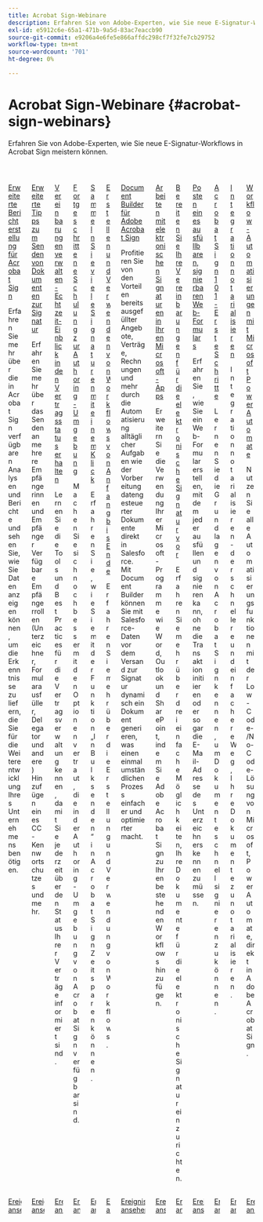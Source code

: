 ```yaml
---
title: Acrobat Sign-Webinare
description: Erfahren Sie von Adobe-Experten, wie Sie neue E-Signatur-Workflows in Acrobat Sign meistern können.
exl-id: e5912c6e-65a1-471b-9a5d-83ac7eaccb90
source-git-commit: e9206a4e6fe5e866affdc298cf7f32fe7cb29752
workflow-type: tm+mt
source-wordcount: '701'
ht-degree: 0%

---
```


# Acrobat Sign-Webinare {#acrobat-sign-webinars}

Erfahren Sie von Adobe-Experten, wie Sie neue E-Signatur-Workflows in Acrobat Sign meistern können.

<!-- CARDS

* https://experienceleague.adobe.com/de/docs/events/acrobat-sign-webinars/advanced-reporting
* https://experienceleague.adobe.com/de/docs/events/acrobat-sign-webinars/advanced-sending-documents-signature
* https://experienceleague.adobe.com/de/docs/events/acrobat-sign-webinars/agreement-status
* https://experienceleague.adobe.com/de/docs/events/acrobat-sign-webinars/authoring-environment
* https://experienceleague.adobe.com/de/docs/events/acrobat-sign-webinars/collect-signatures
* https://experienceleague.adobe.com/de/docs/events/acrobat-sign-webinars/create-use-workflows
* https://experienceleague.adobe.com/de/docs/events/acrobat-sign-webinars/document-builder
* https://experienceleague.adobe.com/de/docs/events/acrobat-sign-webinars/e-signature-microsoft
* https://experienceleague.adobe.com/de/docs/events/acrobat-sign-webinars/e-signature-setup
* https://experienceleague.adobe.com/de/docs/events/acrobat-sign-webinars/fillable-signable-web-form
* https://experienceleague.adobe.com/de/docs/events/acrobat-sign-webinars/getting-started
* https://experienceleague.adobe.com/de/docs/events/acrobat-sign-webinars/notarize
* https://experienceleague.adobe.com/de/docs/events/acrobat-sign-webinars/workflow-automations

-->
<!-- START CARDS HTML - DO NOT MODIFY BY HAND -->
<div class="columns">
    <div class="column is-half-tablet is-half-desktop is-one-third-widescreen" aria-label="Advanced Reporting for Acrobat Sign">
        <div class="card" style="height: 100%; display: flex; flex-direction: column; height: 100%;">
            <div class="card-image">
                <figure class="image x-is-16by9">
                    <a href="https://experienceleague.adobe.com/de/docs/events/acrobat-sign-webinars/advanced-reporting" title="Erweiterte Berichterstellung für Acrobat Sign">
                        <img class="is-bordered-r-small" src="https://video.tv.adobe.com/v/3428191/?format=jpeg&nocache=1731453823479" alt="Erweiterte Berichterstellung für Acrobat Sign"
                             style="width: 100%; aspect-ratio: 16 / 9; object-fit: cover; overflow: hidden; display: block; margin: auto;">
                    </a>
                </figure>
            </div>
            <div class="card-content is-padded-small" style="display: flex; flex-direction: column; flex-grow: 1; justify-content: space-between;">
                <div class="top-card-content">
                    <p class="headline is-size-6 has-text-weight-bold">
                        <a href="https://experienceleague.adobe.com/de/docs/events/acrobat-sign-webinars/advanced-reporting" title="Erweiterte Berichterstellung für Acrobat Sign">Erweiterte Berichterstellung für Acrobat Sign</a>
                    </p>
                    <p class="is-size-6">Erfahren Sie mehr über die in Acrobat Sign verfügbaren Analysen und Berichte und sehen Sie, wie Sie Daten anzeigen können, um die Erkenntnisse zu liefern, die Sie für die Weiterentwicklung Ihres Unternehmens benötigen.</p>
                </div>
                <a href="https://experienceleague.adobe.com/de/docs/events/acrobat-sign-webinars/advanced-reporting" class="spectrum-Button spectrum-Button--outline spectrum-Button--primary spectrum-Button--sizeM" style="align-self: flex-start; margin-top: 1rem;">
                    <span class="spectrum-Button-label has-no-wrap has-text-weight-bold">Ereignisaufzeichnung ansehen</span>
                </a>
            </div>
        </div>
    </div>
    <div class="column is-half-tablet is-half-desktop is-one-third-widescreen" aria-label="Advanced Tips for Sending Documents for Signature">
        <div class="card" style="height: 100%; display: flex; flex-direction: column; height: 100%;">
            <div class="card-image">
                <figure class="image x-is-16by9">
                    <a href="https://experienceleague.adobe.com/de/docs/events/acrobat-sign-webinars/advanced-sending-documents-signature" title="Erweiterte Tipps zum Senden von Dokumenten zur Signatur">
                        <img class="is-bordered-r-small" src="https://video.tv.adobe.com/v/3428186/?format=jpeg&nocache=1731453823460" alt="Erweiterte Tipps zum Senden von Dokumenten zur Signatur"
                             style="width: 100%; aspect-ratio: 16 / 9; object-fit: cover; overflow: hidden; display: block; margin: auto;">
                    </a>
                </figure>
            </div>
            <div class="card-content is-padded-small" style="display: flex; flex-direction: column; flex-grow: 1; justify-content: space-between;">
                <div class="top-card-content">
                    <p class="headline is-size-6 has-text-weight-bold">
                        <a href="https://experienceleague.adobe.com/de/docs/events/acrobat-sign-webinars/advanced-sending-documents-signature" title="Erweiterte Tipps zum Senden von Dokumenten zur Signatur">Erweiterte Tipps zum Senden von Dokumenten zur Signatur</a>
                    </p>
                    <p class="is-size-6">Erfahren Sie mehr über das Senden an mehrere Empfängerinnen und Empfänger Verfügbare Empfängerrollen (Unterzeichner, Formularausfüller, Delegator und andere) Hinzufügen eines CC-Kennwortschutzes und mehr.</p>
                </div>
                <a href="https://experienceleague.adobe.com/de/docs/events/acrobat-sign-webinars/advanced-sending-documents-signature" class="spectrum-Button spectrum-Button--outline spectrum-Button--primary spectrum-Button--sizeM" style="align-self: flex-start; margin-top: 1rem;">
                    <span class="spectrum-Button-label has-no-wrap has-text-weight-bold">Ereignisaufzeichnung ansehen</span>
                </a>
            </div>
        </div>
    </div>
    <div class="column is-half-tablet is-half-desktop is-one-third-widescreen" aria-label="Manage Agreements - Get Real-Time Visibility into Agreement Status">
        <div class="card" style="height: 100%; display: flex; flex-direction: column; height: 100%;">
            <div class="card-image">
                <figure class="image x-is-16by9">
                    <a href="https://experienceleague.adobe.com/de/docs/events/acrobat-sign-webinars/agreement-status" title="Vereinbarungen verwalten - Echtzeit-Einblick in den Vertragsstatus erhalten">
                        <img class="is-bordered-r-small" src="https://video.tv.adobe.com/v/3428190/?format=jpeg&nocache=1731453823516" alt="Vereinbarungen verwalten - Echtzeit-Einblick in den Vertragsstatus erhalten"
                             style="width: 100%; aspect-ratio: 16 / 9; object-fit: cover; overflow: hidden; display: block; margin: auto;">
                    </a>
                </figure>
            </div>
            <div class="card-content is-padded-small" style="display: flex; flex-direction: column; flex-grow: 1; justify-content: space-between;">
                <div class="top-card-content">
                    <p class="headline is-size-6 has-text-weight-bold">
                        <a href="https://experienceleague.adobe.com/de/docs/events/acrobat-sign-webinars/agreement-status" title="Vereinbarungen verwalten - Echtzeit-Einblick in den Vertragsstatus erhalten">Vereinbarungen verwalten - Echtzeit-Einblick in den Vertragsstatus erhalten</a>
                    </p>
                    <p class="is-size-6">Lernen Sie die Tools und Best Practices für die Vertragsverwaltung kennen, damit Sie jederzeit über den Status Ihrer Verträge informiert sind.</p>
                </div>
                <a href="https://experienceleague.adobe.com/de/docs/events/acrobat-sign-webinars/agreement-status" class="spectrum-Button spectrum-Button--outline spectrum-Button--primary spectrum-Button--sizeM" style="align-self: flex-start; margin-top: 1rem;">
                    <span class="spectrum-Button-label has-no-wrap has-text-weight-bold">Ereignisaufzeichnung ansehen</span>
                </a>
            </div>
        </div>
    </div>
    <div class="column is-half-tablet is-half-desktop is-one-third-widescreen" aria-label="Advanced Training on Authoring Environment">
        <div class="card" style="height: 100%; display: flex; flex-direction: column; height: 100%;">
            <div class="card-image">
                <figure class="image x-is-16by9">
                    <a href="https://experienceleague.adobe.com/de/docs/events/acrobat-sign-webinars/authoring-environment" title="Fortgeschrittene Schulung zur Authoring-Umgebung">
                        <img class="is-bordered-r-small" src="https://video.tv.adobe.com/v/3428189/?format=jpeg&nocache=1731453823517" alt="Fortgeschrittene Schulung zur Authoring-Umgebung"
                             style="width: 100%; aspect-ratio: 16 / 9; object-fit: cover; overflow: hidden; display: block; margin: auto;">
                    </a>
                </figure>
            </div>
            <div class="card-content is-padded-small" style="display: flex; flex-direction: column; flex-grow: 1; justify-content: space-between;">
                <div class="top-card-content">
                    <p class="headline is-size-6 has-text-weight-bold">
                        <a href="https://experienceleague.adobe.com/de/docs/events/acrobat-sign-webinars/authoring-environment" title="Fortgeschrittene Schulung zur Authoring-Umgebung">Fortgeschrittene Schulung zur Authoring-Umgebung</a>
                    </p>
                    <p class="is-size-6">Machen Sie sich noch besser mit den Optionen vertraut, die in der Authoring-Umgebung von Acrobat Sign verfügbar sind.</p>
                </div>
                <a href="https://experienceleague.adobe.com/de/docs/events/acrobat-sign-webinars/authoring-environment" class="spectrum-Button spectrum-Button--outline spectrum-Button--primary spectrum-Button--sizeM" style="align-self: flex-start; margin-top: 1rem;">
                    <span class="spectrum-Button-label has-no-wrap has-text-weight-bold">Ereignisaufzeichnung ansehen</span>
                </a>
            </div>
        </div>
    </div>
    <div class="column is-half-tablet is-half-desktop is-one-third-widescreen" aria-label="Collect Many Signatures with One Click">
        <div class="card" style="height: 100%; display: flex; flex-direction: column; height: 100%;">
            <div class="card-image">
                <figure class="image x-is-16by9">
                    <a href="https://experienceleague.adobe.com/de/docs/events/acrobat-sign-webinars/collect-signatures" title="Sammeln vieler Signaturen mit einem Klick">
                        <img class="is-bordered-r-small" src="https://video.tv.adobe.com/v/3428188/?format=jpeg&nocache=1731453823488" alt="Sammeln vieler Signaturen mit einem Klick"
                             style="width: 100%; aspect-ratio: 16 / 9; object-fit: cover; overflow: hidden; display: block; margin: auto;">
                    </a>
                </figure>
            </div>
            <div class="card-content is-padded-small" style="display: flex; flex-direction: column; flex-grow: 1; justify-content: space-between;">
                <div class="top-card-content">
                    <p class="headline is-size-6 has-text-weight-bold">
                        <a href="https://experienceleague.adobe.com/de/docs/events/acrobat-sign-webinars/collect-signatures" title="Sammeln vieler Signaturen mit einem Klick">Sammeln Sie viele Signaturen mit einem Klick</a>
                    </p>
                    <p class="is-size-6">Erfahren Sie, wie Sie mit der Funktion „In Bulk senden“ in Acrobat Sign Zeit sparen können.</p>
                </div>
                <a href="https://experienceleague.adobe.com/de/docs/events/acrobat-sign-webinars/collect-signatures" class="spectrum-Button spectrum-Button--outline spectrum-Button--primary spectrum-Button--sizeM" style="align-self: flex-start; margin-top: 1rem;">
                    <span class="spectrum-Button-label has-no-wrap has-text-weight-bold">Ereignisaufzeichnung ansehen</span>
                </a>
            </div>
        </div>
    </div>
    <div class="column is-half-tablet is-half-desktop is-one-third-widescreen" aria-label="Creating and Using Workflows from Beginning to End">
        <div class="card" style="height: 100%; display: flex; flex-direction: column; height: 100%;">
            <div class="card-image">
                <figure class="image x-is-16by9">
                    <a href="https://experienceleague.adobe.com/de/docs/events/acrobat-sign-webinars/create-use-workflows" title="Erstellen und Verwenden von Workflows von Anfang bis Ende">
                        <img class="is-bordered-r-small" src="https://video.tv.adobe.com/v/3428192/?format=jpeg&nocache=1731453823485" alt="Erstellen und Verwenden von Workflows von Anfang bis Ende"
                             style="width: 100%; aspect-ratio: 16 / 9; object-fit: cover; overflow: hidden; display: block; margin: auto;">
                    </a>
                </figure>
            </div>
            <div class="card-content is-padded-small" style="display: flex; flex-direction: column; flex-grow: 1; justify-content: space-between;">
                <div class="top-card-content">
                    <p class="headline is-size-6 has-text-weight-bold">
                        <a href="https://experienceleague.adobe.com/de/docs/events/acrobat-sign-webinars/create-use-workflows" title="Erstellen und Verwenden von Workflows von Anfang bis Ende">Erstellen und Verwenden von Workflows von Anfang bis Ende</a>
                    </p>
                    <p class="is-size-6">Erfahren Sie mehr über die Erstellung und Verwendung von Workflows.</p>
                </div>
                <a href="https://experienceleague.adobe.com/de/docs/events/acrobat-sign-webinars/create-use-workflows" class="spectrum-Button spectrum-Button--outline spectrum-Button--primary spectrum-Button--sizeM" style="align-self: flex-start; margin-top: 1rem;">
                    <span class="spectrum-Button-label has-no-wrap has-text-weight-bold">Ereignisaufzeichnung ansehen</span>
                </a>
            </div>
        </div>
    </div>
    <div class="column is-half-tablet is-half-desktop is-one-third-widescreen" aria-label="Document Builder for Adobe Acrobat Sign">
        <div class="card" style="height: 100%; display: flex; flex-direction: column; height: 100%;">
            <div class="card-image">
                <figure class="image x-is-16by9">
                    <a href="https://experienceleague.adobe.com/de/docs/events/acrobat-sign-webinars/document-builder" title="Document Builder für Adobe Acrobat Sign">
                        <img class="is-bordered-r-small" src="https://video.tv.adobe.com/v/3428193/?format=jpeg&nocache=1731453823516" alt="Document Builder für Adobe Acrobat Sign"
                             style="width: 100%; aspect-ratio: 16 / 9; object-fit: cover; overflow: hidden; display: block; margin: auto;">
                    </a>
                </figure>
            </div>
            <div class="card-content is-padded-small" style="display: flex; flex-direction: column; flex-grow: 1; justify-content: space-between;">
                <div class="top-card-content">
                    <p class="headline is-size-6 has-text-weight-bold">
                        <a href="https://experienceleague.adobe.com/de/docs/events/acrobat-sign-webinars/document-builder" title="Document Builder für Adobe Acrobat Sign">Document Builder für Adobe Acrobat Sign</a>
                    </p>
                    <p class="is-size-6">Profitieren Sie von den Vorteilen bereits ausgefüllter Angebote, Verträge, Rechnungen und mehr durch die Automatisierung alltäglicher Aufgaben wie der Vorbereitung datengesteuerter Dokumente direkt in Salesforce. Mit Document Builder können Sie mit Salesforce-Daten vor dem Versand zur Signatur dynamisch ein Dokument generieren, was einen einmal umständlichen Prozess einfacher und optimierter macht.</p>
                </div>
                <a href="https://experienceleague.adobe.com/de/docs/events/acrobat-sign-webinars/document-builder" class="spectrum-Button spectrum-Button--outline spectrum-Button--primary spectrum-Button--sizeM" style="align-self: flex-start; margin-top: 1rem;">
                    <span class="spectrum-Button-label has-no-wrap has-text-weight-bold">Ereignisaufzeichnung ansehen</span>
                </a>
            </div>
        </div>
    </div>
    <div class="column is-half-tablet is-half-desktop is-one-third-widescreen" aria-label="Work with e-signatures in your Microsoft apps">
        <div class="card" style="height: 100%; display: flex; flex-direction: column; height: 100%;">
            <div class="card-image">
                <figure class="image x-is-16by9">
                    <a href="https://experienceleague.adobe.com/de/docs/events/acrobat-sign-webinars/e-signature-microsoft" title="Arbeiten mit elektronischen Signaturen in Ihren Microsoft-Programmen">
                        <img class="is-bordered-r-small" src="https://video.tv.adobe.com/v/3428185/?format=jpeg&nocache=1731453823517" alt="Arbeiten mit elektronischen Signaturen in Ihren Microsoft-Programmen"
                             style="width: 100%; aspect-ratio: 16 / 9; object-fit: cover; overflow: hidden; display: block; margin: auto;">
                    </a>
                </figure>
            </div>
            <div class="card-content is-padded-small" style="display: flex; flex-direction: column; flex-grow: 1; justify-content: space-between;">
                <div class="top-card-content">
                    <p class="headline is-size-6 has-text-weight-bold">
                        <a href="https://experienceleague.adobe.com/de/docs/events/acrobat-sign-webinars/e-signature-microsoft" title="Arbeiten mit elektronischen Signaturen in Ihren Microsoft-Programmen">Arbeiten mit elektronischen Signaturen in Ihren Microsoft-Apps</a>
                    </p>
                    <p class="is-size-6">Erweitern Sie die Verwendung Ihrer Microsoft-Programme wie Word, Outlook und SharePoint, indem Sie Adobe Acrobat Sign zu Ihren bestehenden Workflows hinzufügen.</p>
                </div>
                <a href="https://experienceleague.adobe.com/de/docs/events/acrobat-sign-webinars/e-signature-microsoft" class="spectrum-Button spectrum-Button--outline spectrum-Button--primary spectrum-Button--sizeM" style="align-self: flex-start; margin-top: 1rem;">
                    <span class="spectrum-Button-label has-no-wrap has-text-weight-bold">Ereignisaufzeichnung ansehen</span>
                </a>
            </div>
        </div>
    </div>
    <div class="column is-half-tablet is-half-desktop is-one-third-widescreen" aria-label="Prepare Your Agreements for e-signature">
        <div class="card" style="height: 100%; display: flex; flex-direction: column; height: 100%;">
            <div class="card-image">
                <figure class="image x-is-16by9">
                    <a href="https://experienceleague.adobe.com/de/docs/events/acrobat-sign-webinars/e-signature-setup" title="Vorbereiten Ihrer Vereinbarungen auf die elektronische Signatur">
                        <img class="is-bordered-r-small" src="https://video.tv.adobe.com/v/3428184/?format=jpeg&nocache=1731453823483" alt="Vorbereiten Ihrer Vereinbarungen auf die elektronische Signatur"
                             style="width: 100%; aspect-ratio: 16 / 9; object-fit: cover; overflow: hidden; display: block; margin: auto;">
                    </a>
                </figure>
            </div>
            <div class="card-content is-padded-small" style="display: flex; flex-direction: column; flex-grow: 1; justify-content: space-between;">
                <div class="top-card-content">
                    <p class="headline is-size-6 has-text-weight-bold">
                        <a href="https://experienceleague.adobe.com/de/docs/events/acrobat-sign-webinars/e-signature-setup" title="Vorbereiten Ihrer Vereinbarungen auf die elektronische Signatur">Bereiten Sie Ihre Vereinbarungen für die elektronische Signatur vor</a>
                    </p>
                    <p class="is-size-6">Erfahren Sie mehr über drei einfache Möglichkeiten, Ihre Dokumente für die elektronische Signatur einzurichten.</p>
                </div>
                <a href="https://experienceleague.adobe.com/de/docs/events/acrobat-sign-webinars/e-signature-setup" class="spectrum-Button spectrum-Button--outline spectrum-Button--primary spectrum-Button--sizeM" style="align-self: flex-start; margin-top: 1rem;">
                    <span class="spectrum-Button-label has-no-wrap has-text-weight-bold">Ereignisaufzeichnung ansehen</span>
                </a>
            </div>
        </div>
    </div>
    <div class="column is-half-tablet is-half-desktop is-one-third-widescreen" aria-label="Post a Fillable, Signable Web Form">
        <div class="card" style="height: 100%; display: flex; flex-direction: column; height: 100%;">
            <div class="card-image">
                <figure class="image x-is-16by9">
                    <a href="https://experienceleague.adobe.com/de/docs/events/acrobat-sign-webinars/fillable-signable-web-form" title="Posten eines ausfüllbaren, signierbaren Web-Formulars">
                        <img class="is-bordered-r-small" src="https://video.tv.adobe.com/v/3428187/?format=jpeg&nocache=1731453823488" alt="Posten eines ausfüllbaren, signierbaren Web-Formulars"
                             style="width: 100%; aspect-ratio: 16 / 9; object-fit: cover; overflow: hidden; display: block; margin: auto;">
                    </a>
                </figure>
            </div>
            <div class="card-content is-padded-small" style="display: flex; flex-direction: column; flex-grow: 1; justify-content: space-between;">
                <div class="top-card-content">
                    <p class="headline is-size-6 has-text-weight-bold">
                        <a href="https://experienceleague.adobe.com/de/docs/events/acrobat-sign-webinars/fillable-signable-web-form" title="Posten eines ausfüllbaren, signierbaren Web-Formulars">Posten eines ausfüllbaren, signierbaren Web-Formulars</a>
                    </p>
                    <p class="is-size-6">Erfahren Sie, wie Sie ein Web-Formular erstellen, mit dem jeder ausfüllen und signieren kann, ohne die Transaktion initiieren oder sogar die E-Mail-Adresse des Unterzeichners kennen zu müssen.</p>
                </div>
                <a href="https://experienceleague.adobe.com/de/docs/events/acrobat-sign-webinars/fillable-signable-web-form" class="spectrum-Button spectrum-Button--outline spectrum-Button--primary spectrum-Button--sizeM" style="align-self: flex-start; margin-top: 1rem;">
                    <span class="spectrum-Button-label has-no-wrap has-text-weight-bold">Ereignisaufzeichnung ansehen</span>
                </a>
            </div>
        </div>
    </div>
    <div class="column is-half-tablet is-half-desktop is-one-third-widescreen" aria-label="Acrobat Sign 101 - Getting Started">
        <div class="card" style="height: 100%; display: flex; flex-direction: column; height: 100%;">
            <div class="card-image">
                <figure class="image x-is-16by9">
                    <a href="https://experienceleague.adobe.com/de/docs/events/acrobat-sign-webinars/getting-started" title="Acrobat Sign 101 - Erste Schritte">
                        <img class="is-bordered-r-small" src="https://video.tv.adobe.com/v/3428183/?format=jpeg&nocache=1731453823457" alt="Acrobat Sign 101 - Erste Schritte"
                             style="width: 100%; aspect-ratio: 16 / 9; object-fit: cover; overflow: hidden; display: block; margin: auto;">
                    </a>
                </figure>
            </div>
            <div class="card-content is-padded-small" style="display: flex; flex-direction: column; flex-grow: 1; justify-content: space-between;">
                <div class="top-card-content">
                    <p class="headline is-size-6 has-text-weight-bold">
                        <a href="https://experienceleague.adobe.com/de/docs/events/acrobat-sign-webinars/getting-started" title="Acrobat Sign 101 - Erste Schritte">Acrobat Sign 101 - Erste Schritte</a>
                    </p>
                    <p class="is-size-6">Lernen Sie die Grundlagen von Acrobat Sign kennen, um Dokumente schnell signieren zu können.</p>
                </div>
                <a href="https://experienceleague.adobe.com/de/docs/events/acrobat-sign-webinars/getting-started" class="spectrum-Button spectrum-Button--outline spectrum-Button--primary spectrum-Button--sizeM" style="align-self: flex-start; margin-top: 1rem;">
                    <span class="spectrum-Button-label has-no-wrap has-text-weight-bold">Ereignisaufzeichnung ansehen</span>
                </a>
            </div>
        </div>
    </div>
    <div class="column is-half-tablet is-half-desktop is-one-third-widescreen" aria-label="Notarize Integration">
        <div class="card" style="height: 100%; display: flex; flex-direction: column; height: 100%;">
            <div class="card-image">
                <figure class="image x-is-16by9">
                    <a href="https://experienceleague.adobe.com/de/docs/events/acrobat-sign-webinars/notarize" title="Integration notariell bestätigen">
                        <img class="is-bordered-r-small" src="https://video.tv.adobe.com/v/3428195/?format=jpeg&nocache=1731453823489" alt="Integration notariell bestätigen"
                             style="width: 100%; aspect-ratio: 16 / 9; object-fit: cover; overflow: hidden; display: block; margin: auto;">
                    </a>
                </figure>
            </div>
            <div class="card-content is-padded-small" style="display: flex; flex-direction: column; flex-grow: 1; justify-content: space-between;">
                <div class="top-card-content">
                    <p class="headline is-size-6 has-text-weight-bold">
                        <a href="https://experienceleague.adobe.com/de/docs/events/acrobat-sign-webinars/notarize" title="Integration notariell bestätigen">Integration notarialisieren</a>
                    </p>
                    <p class="is-size-6">Integration notarialisieren - der schnellere und einfachere Weg, Ihre Dokumente zu notarialisieren.</p>
                </div>
                <a href="https://experienceleague.adobe.com/de/docs/events/acrobat-sign-webinars/notarize" class="spectrum-Button spectrum-Button--outline spectrum-Button--primary spectrum-Button--sizeM" style="align-self: flex-start; margin-top: 1rem;">
                    <span class="spectrum-Button-label has-no-wrap has-text-weight-bold">Ereignisaufzeichnung ansehen</span>
                </a>
            </div>
        </div>
    </div>
    <div class="column is-half-tablet is-half-desktop is-one-third-widescreen" aria-label="Workflow Automations Powered by Microsoft Power Automate">
        <div class="card" style="height: 100%; display: flex; flex-direction: column; height: 100%;">
            <div class="card-image">
                <figure class="image x-is-16by9">
                    <a href="https://experienceleague.adobe.com/de/docs/events/acrobat-sign-webinars/workflow-automations" title="Workflow-Automatisierungen mit Microsoft Power Automate">
                        <img class="is-bordered-r-small" src="https://video.tv.adobe.com/v/3428194/?format=jpeg&nocache=1731453823611" alt="Workflow-Automatisierungen mit Microsoft Power Automate"
                             style="width: 100%; aspect-ratio: 16 / 9; object-fit: cover; overflow: hidden; display: block; margin: auto;">
                    </a>
                </figure>
            </div>
            <div class="card-content is-padded-small" style="display: flex; flex-direction: column; flex-grow: 1; justify-content: space-between;">
                <div class="top-card-content">
                    <p class="headline is-size-6 has-text-weight-bold">
                        <a href="https://experienceleague.adobe.com/de/docs/events/acrobat-sign-webinars/workflow-automations" title="Workflow-Automatisierungen mit Microsoft Power Automate">Workflow-Automatisierungen mit Microsoft Power Automate</a>
                    </p>
                    <p class="is-size-6">Nutzen Sie alle Automatisierungsfunktionen mit der Low-Code-/No-Code-Lösung von Microsoft, Power Automate, direkt in Adobe Acrobat Sign.</p>
                </div>
                <a href="https://experienceleague.adobe.com/de/docs/events/acrobat-sign-webinars/workflow-automations" class="spectrum-Button spectrum-Button--outline spectrum-Button--primary spectrum-Button--sizeM" style="align-self: flex-start; margin-top: 1rem;">
                    <span class="spectrum-Button-label has-no-wrap has-text-weight-bold">Ereignisaufzeichnung ansehen</span>
                </a>
            </div>
        </div>
    </div>
</div>
<!-- END CARDS HTML - DO NOT MODIFY BY HAND -->

